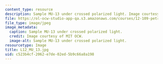 ```yaml
---
content_type: resource
description: Sample MU-13 under crossed polarized light. Image courtesy of MIT OCW.
file: https://ol-ocw-studio-app-qa.s3.amazonaws.com/courses/12-109-petrology-fall-2005/c523b4cf2062e7de02ed5b9c66a8a198_L12_MU_13.jpg
file_type: image/jpeg
image_metadata:
  caption: Sample MU-13 under crossed polarized light.
  credit: Image courtesy of MIT OCW.
  image-alt: Sample MU-13 under crossed polarized light.
resourcetype: Image
title: L12_MU_13.jpg
uid: c523b4cf-2062-e7de-02ed-5b9c66a8a198
---
```

